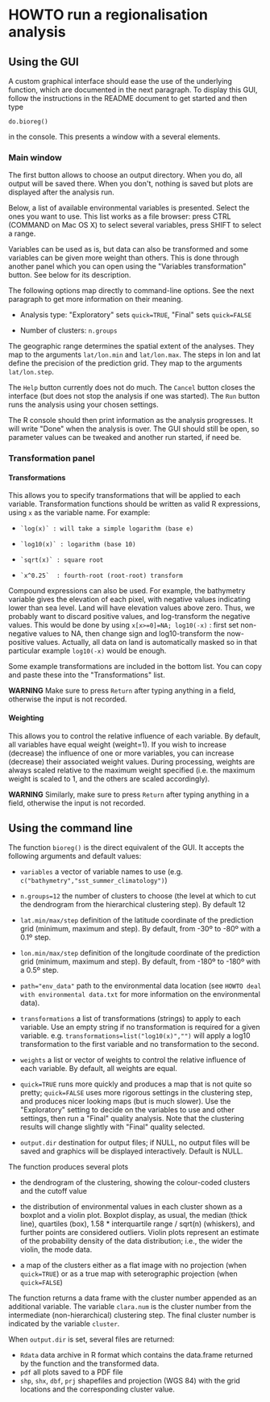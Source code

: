
# HOWTO run a regionalisation analysis

## Using the GUI

A custom graphical interface should ease the use of the underlying function, which are documented in the next paragraph. To display this GUI, follow the instructions in the README document to get started and then type

	do.bioreg()

in the console. This presents a window with a several elements.

### Main window

The first button allows to choose an output directory. When you do, all output will be saved there. When you don't, nothing is saved but plots are displayed after the analysis run.

Below, a list of available environmental variables is presented. Select the ones you want to use. This list works as a file browser: press CTRL (COMMAND on Mac OS X) to select several variables, press SHIFT to select a range.

Variables can be used as is, but data can also be transformed and some variables can be given more weight than others. This is done through another panel which you can open using the "Variables transformation" button. See below for its description.

The following options map directly to command-line options. See the next paragraph to get more information on their meaning.

* Analysis type: "Exploratory" sets `quick=TRUE`, "Final" sets `quick=FALSE`

* Number of clusters: `n.groups`

The geographic range determines the spatial extent of the analyses. They map to the arguments `lat/lon.min` and `lat/lon.max`. The steps in lon and lat define the precision of the prediction grid. They map to the arguments `lat/lon.step`.

The `Help` button currently does not do much. The `Cancel` button closes the interface (but does not stop the analysis if one was started). The `Run` button runs the analysis using  your chosen settings.

The R console should then print information as the analysis progresses. It will write "Done" when the analysis is over. The GUI should still be open, so parameter values can be tweaked and another run started, if need be.

### Transformation panel

#### Transformations

This allows you to specify transformations that will be applied to each variable. Transformation functions should be written as valid R expressions, using `x` as the variable name. For example:

*     `log(x)` : will take a simple logarithm (base e)
*     `log10(x)` : logarithm (base 10)
*     `sqrt(x)` : square root
*     `x^0.25`	: fourth-root (root-root) transform

Compound expressions can also be used. For example, the bathymetry variable gives the elevation of each pixel, with negative values indicating lower than sea level. Land will have elevation values above zero. Thus, we probably want to discard positive values, and log-transform the negative values. This would be done by using `x[x>=0]=NA; log10(-x)` : first set non-negative values to NA, then change sign and log10-transform the now-positive values. Actually, all data on land is automatically masked so in that particular example `log10(-x)` would be enough.

Some example transformations are included in the bottom list. You can copy and paste these into the "Transformations" list.

**WARNING** Make sure to press `Return` after typing anything in a field, otherwise the input is not recorded.

#### Weighting

This allows you to control the relative influence of each variable. By default, all variables have equal weight (weight=1). If you wish to increase (decrease) the influence of one or more variables, you can increase (decrease) their associated weight values. During processing, weights are always scaled relative to the maximum weight specified (i.e. the maximum weight is scaled to 1, and the others are scaled accordingly).

**WARNING** Similarly, make sure to press `Return` after typing anything in a field, otherwise the input is not recorded.



## Using the command line

The function `bioreg()` is the direct equivalent of the GUI. It accepts the following arguments and default values:

*	`variables`	a vector of variable names to use (e.g. `c("bathymetry","sst_summer_climatology")`)

*	`n.groups=12`	the number of clusters to choose (the level at which to cut the dendrogram from the hierarchical clustering step). By default 12

*	`lat.min/max/step`	definition of the latitude coordinate of the prediction grid (minimum, maximum and step). By default, from -30º to -80º with a 0.1º step.

*	`lon.min/max/step`	definition of the longitude coordinate of the prediction grid (minimum, maximum and step). By default, from -180º to -180º with a 0.5º step.

*	`path="env_data"`	path to the environmental data location (see `HOWTO deal with environmental data.txt` for more information on the environmental data).

*	`transformations`	a list of transformations (strings) to apply to each variable. Use an empty string if no transformation is required for a given variable. e.g. `transformations=list("log10(x)","")` will apply a log10 transformation to the first variable and no transformation to the second.

*	`weights`		a list or vector of weights to control the relative influence of each variable. By default, all weights are equal.

*   `quick=TRUE` runs more quickly and produces a map that is not quite so pretty; `quick=FALSE` uses more rigorous settings in the clustering step, and produces nicer looking maps (but is much slower).
    Use the "Exploratory" setting to decide on the variables to use and other settings, then run a "Final" quality analysis. Note that the clustering results will change slightly with "Final" quality selected.

*	`output.dir`	destination for output files; if NULL, no output files will be saved and graphics will be displayed interactively. Default is NULL.


The function produces several plots

*   the dendrogram of the clustering, showing the colour-coded clusters and the cutoff value

*   the distribution of environmental values in each cluster shown as a boxplot and a violin plot. Boxplot display, as usual, the median (thick line), quartiles (box), 1.58 * interquartile range / sqrt(n) (whiskers), and further points are considered outliers. Violin plots represent an estimate of the probability density of the data distribution; i.e., the wider the violin, the mode data.

*   a map of the clusters either as a flat image with no projection (when `quick=TRUE`) or as a true map with seterographic projection (when `quick=FALSE`)


The function returns a data frame with the cluster number appended as an additional variable. The variable `clara.num` is the cluster number from the intermediate (non-hierarchical) clustering step. The final cluster number is indicated by the variable `cluster`.


When `output.dir` is set, several files are returned:

*   `Rdata` data archive in R format which contains the data.frame returned by the function and the transformed data.
*   `pdf`   all plots saved to a PDF file
*   `shp`, `shx`, `dbf`, `prj`  shapefiles and projection (WGS 84) with the grid locations and the corresponding cluster value.
